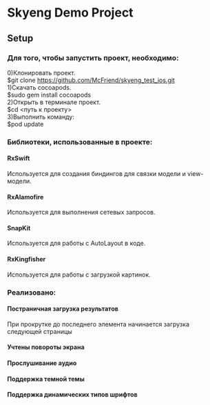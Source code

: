 # Skyeng Demo Project
## Setup
### Для того, чтобы запустить проект, необходимо:
0)Клонировать проект.  
$git clone https://github.com/McFriend/skyeng_test_ios.git  
1)Скачать cocoapods.  
$sudo gem install cocoapods  
2)Открыть в терминале проект.  
$cd <путь к проекту>  
3)Выполнить команду:  
$pod update  
### Библиотеки, использованные в проекте:
#### RxSwift
Используется для создания биндингов для связки модели и view-модели.
#### RxAlamofire
Используется для выполнения сетевых запросов.
#### SnapKit
Используется для работы с AutoLayout в коде.
#### RxKingfisher
Используется для работы с загрузкой картинок.
### Реализовано:
#### Постраничная загрузка результатов
При прокрутке до последнего элемента начинается загрузка следующей страницы
#### Учтены повороты экрана
#### Прослушивание аудио
#### Поддержка темной темы
#### Поддержка динамических типов шрифтов

